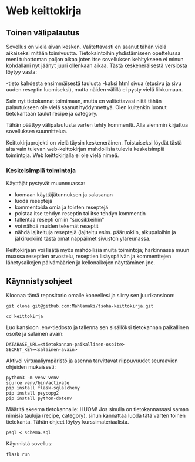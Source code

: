# Web keittokirja

## Toinen välipalautus

Sovellus on vielä aivan kesken. Valitettavasti en saanut tähän vielä aikaiseksi mitään toimivuutta. Tietokaintoihin yhdistämiseen opettelussa meni tuhottoman paljon aikaa
joten itse sovelluksen kehitykseen ei minun kohdallani nyt jäänyt juuri ollenkaan aikaa. Tästä keskeneräisestä versiosta löytyy vasta:

-tieto kahdesta ensimmäisestä taulusta
-kaksi html sivua (etusivu ja sivu uuden reseptin luomiseksi), mutta näiden välillä ei pysty vielä liikkumaan. 

Sain nyt tietokannat toimimaan, mutta en valitettavasi niitä tähän palautukseen ole vielä saanut hyödynnettyä. Olen kuitenkin luonut tietokantaan taulut recipe ja category. 

Tähän päättyy välipalautusta varten tehty kommentti. Alla aiemmin kirjattua sovelluksen suunnittelua.


Keittokirjaprojekti on vielä täysin keskeneräinen. Toistaiseksi löydät tästä alta vain tulevan web-keittokirjan mahdollisia tulevia keskeisimpiä toimintoja. Web keittokirjalla ei ole vielä nimeä.

### Keskeisimpiä toimintoja

Käyttäjät pystyvät muunmuassa:

- luomaan käyttäjätunnuksen ja salasanan
- luoda reseptejä
- kommentoida omia ja toisten reseptejä
- poistaa itse tehdyn reseptin tai itse tehdyn kommentin
- tallentaa resepti omiin "suosikkeihin"
- voi nähdä muiden tekemät reseptit
- nähdä lajiteltuja reseptejä (lajiteltu esim. pääruokiin, alkupaloihin ja jälkiruokiin) tästä omat näppäimet sivuston yläreunassa.

Keittokirjaan voi lisätä myös mahdollisia muita toimintoja; harkinnassa muun muassa reseptien arvostelu, reseptien lisäyspäivän ja 
kommenttejen lähetysaikojen päivämäärien ja kellonaikojen näyttäminen jne.


## Käynnistysohjeet

Kloonaa tämä repositorio omalle koneellesi ja siirry sen juurikansioon:
```
git clone git@github.com:Mahlamaki/tsoha-keittokirja.git

cd keittokirja
```

Luo kansioon .env-tiedosto ja tallenna sen sisällöksi tietokannan paikallinen osoite ja salainen avain:

```
DATABASE_URL=<tietokannan-paikallinen-osoite>
SECRET_KEY=<salainen-avain>
```

Aktivoi virtuaaliympäristö ja asenna tarvittavat riippuvuudet seuraavien ohjeiden mukaisesti:

```
python3 -m venv venv
source venv/bin/activate
pip install flask-sqlalchemy
pip install psycopg2
pip install python-dotenv
```

Määritä skeema tietokannalle:
HUOM! Jos sinulla on tietokannassasi saman nimisiä tauluja (recipe, category), sinun kannattaa luoda tätä varten toinen tietokanta. Tähän ohjeet löytyy kurssimateriaalista.

```
psql < schema.sql
```

Käynnistä sovellus:

```
flask run
```
